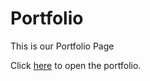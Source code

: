 # Portfolio

This is our Portfolio Page

Click [here](https://tlt-studios.github.io/portfolio) to open the portfolio.
